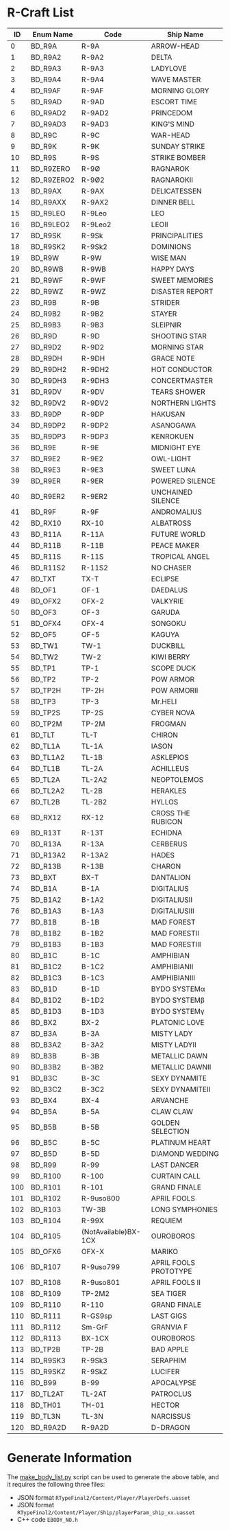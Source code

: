 # R-Craft List

| ID | Enum Name | Code | Ship Name |  
|----|-----------|------|-----------|  
| 0 | BD_R9A | R-9A | ARROW-HEAD |     
| 1 | BD_R9A2 | R-9A2 | DELTA |        
| 2 | BD_R9A3 | R-9A3 | LADYLOVE |     
| 3 | BD_R9A4 | R-9A4 | WAVE MASTER |  
| 4 | BD_R9AF | R-9AF | MORNING GLORY |
| 5 | BD_R9AD | R-9AD | ESCORT TIME |  
| 6 | BD_R9AD2 | R-9AD2 | PRINCEDOM |  
| 7 | BD_R9AD3 | R-9AD3 | KING'S MIND |
| 8 | BD_R9C | R-9C | WAR-HEAD |       
| 9 | BD_R9K | R-9K | SUNDAY STRIKE |  
| 10 | BD_R9S | R-9S | STRIKE BOMBER |
| 11 | BD_R9ZERO | R-9Ø | RAGNAROK |
| 12 | BD_R9ZERO2 | R-9Ø2 | RAGNAROKⅡ |
| 13 | BD_R9AX | R-9AX | DELICATESSEN |
| 14 | BD_R9AXX | R-9AX2 | DINNER BELL |
| 15 | BD_R9LEO | R-9Leo | LEO |
| 16 | BD_R9LEO2 | R-9Leo2 | LEOⅡ |
| 17 | BD_R9SK | R-9Sk | PRINCIPALITIES |
| 18 | BD_R9SK2 | R-9Sk2 | DOMINIONS |
| 19 | BD_R9W | R-9W | WISE MAN |
| 20 | BD_R9WB | R-9WB | HAPPY DAYS |
| 21 | BD_R9WF | R-9WF | SWEET MEMORIES |
| 22 | BD_R9WZ | R-9WZ | DISASTER REPORT |
| 23 | BD_R9B | R-9B | STRIDER |
| 24 | BD_R9B2 | R-9B2 | STAYER |
| 25 | BD_R9B3 | R-9B3 | SLEIPNIR |
| 26 | BD_R9D | R-9D | SHOOTING STAR |
| 27 | BD_R9D2 | R-9D2 | MORNING STAR |
| 28 | BD_R9DH | R-9DH | GRACE NOTE |
| 29 | BD_R9DH2 | R-9DH2 | HOT CONDUCTOR |
| 30 | BD_R9DH3 | R-9DH3 | CONCERTMASTER |
| 31 | BD_R9DV | R-9DV | TEARS SHOWER |
| 32 | BD_R9DV2 | R-9DV2 | NORTHERN LIGHTS |
| 33 | BD_R9DP | R-9DP | HAKUSAN |
| 34 | BD_R9DP2 | R-9DP2 | ASANOGAWA |
| 35 | BD_R9DP3 | R-9DP3 | KENROKUEN |
| 36 | BD_R9E | R-9E | MIDNIGHT EYE |
| 37 | BD_R9E2 | R-9E2 | OWL-LIGHT |
| 38 | BD_R9E3 | R-9E3 | SWEET LUNA |
| 39 | BD_R9ER | R-9ER | POWERED SILENCE |
| 40 | BD_R9ER2 | R-9ER2 | UNCHAINED SILENCE |
| 41 | BD_R9F | R-9F | ANDROMALIUS |
| 42 | BD_RX10 | RX-10 | ALBATROSS |
| 43 | BD_R11A | R-11A | FUTURE WORLD |
| 44 | BD_R11B | R-11B | PEACE MAKER |
| 45 | BD_R11S | R-11S | TROPICAL ANGEL |
| 46 | BD_R11S2 | R-11S2 | NO CHASER |
| 47 | BD_TXT | TX-T | ECLIPSE |
| 48 | BD_OF1 | OF-1 | DAEDALUS |
| 49 | BD_OFX2 | OFX-2 | VALKYRIE |
| 50 | BD_OF3 | OF-3 | GARUDA |
| 51 | BD_OFX4 | OFX-4 | SONGOKU |
| 52 | BD_OF5 | OF-5 | KAGUYA |
| 53 | BD_TW1 | TW-1 | DUCKBILL |
| 54 | BD_TW2 | TW-2 | KIWI BERRY |
| 55 | BD_TP1 | TP-1 | SCOPE DUCK |
| 56 | BD_TP2 | TP-2 | POW ARMOR |
| 57 | BD_TP2H | TP-2H | POW ARMORⅡ |
| 58 | BD_TP3 | TP-3 | Mr.HELI |
| 59 | BD_TP2S | TP-2S | CYBER NOVA |
| 60 | BD_TP2M | TP-2M | FROGMAN |
| 61 | BD_TLT | TL-T | CHIRON |
| 62 | BD_TL1A | TL-1A | IASON |
| 63 | BD_TL1A2 | TL-1B | ASKLEPIOS |
| 64 | BD_TL1B | TL-2A | ACHILLEUS |
| 65 | BD_TL2A | TL-2A2 | NEOPTOLEMOS |
| 66 | BD_TL2A2 | TL-2B | HERAKLES |
| 67 | BD_TL2B | TL-2B2 | HYLLOS |
| 68 | BD_RX12 | RX-12 | CROSS THE RUBICON |
| 69 | BD_R13T | R-13T | ECHIDNA |
| 70 | BD_R13A | R-13A | CERBERUS |
| 71 | BD_R13A2 | R-13A2 | HADES |
| 72 | BD_R13B | R-13B | CHARON |
| 73 | BD_BXT | BX-T | DANTALION |
| 74 | BD_B1A | B-1A | DIGITALIUS |
| 75 | BD_B1A2 | B-1A2 | DIGITALIUSⅡ |
| 76 | BD_B1A3 | B-1A3 | DIGITALIUSⅢ |
| 77 | BD_B1B | B-1B | MAD FOREST |
| 78 | BD_B1B2 | B-1B2 | MAD FORESTⅡ |
| 79 | BD_B1B3 | B-1B3 | MAD FORESTⅢ |
| 80 | BD_B1C | B-1C | AMPHIBIAN |
| 81 | BD_B1C2 | B-1C2 | AMPHIBIANⅡ |
| 82 | BD_B1C3 | B-1C3 | AMPHIBIANⅢ |
| 83 | BD_B1D | B-1D | BYDO SYSTEMα |
| 84 | BD_B1D2 | B-1D2 | BYDO SYSTEMβ |
| 85 | BD_B1D3 | B-1D3 | BYDO SYSTEMγ |
| 86 | BD_BX2 | BX-2 | PLATONIC LOVE |
| 87 | BD_B3A | B-3A | MISTY LADY |
| 88 | BD_B3A2 | B-3A2 | MISTY LADYⅡ |
| 89 | BD_B3B | B-3B | METALLIC DAWN |
| 90 | BD_B3B2 | B-3B2 | METALLIC DAWNⅡ |
| 91 | BD_B3C | B-3C | SEXY DYNAMITE |
| 92 | BD_B3C2 | B-3C2 | SEXY DYNAMITEⅡ |
| 93 | BD_BX4 | BX-4 | ARVANCHE |
| 94 | BD_B5A | B-5A | CLAW CLAW |
| 95 | BD_B5B | B-5B | GOLDEN SELECTION |
| 96 | BD_B5C | B-5C | PLATINUM HEART |
| 97 | BD_B5D | B-5D | DIAMOND WEDDING |
| 98 | BD_R99 | R-99 | LAST DANCER |
| 99 | BD_R100 | R-100 | CURTAIN CALL |
| 100 | BD_R101 | R-101 | GRAND FINALE |
| 101 | BD_R102 | R-9uso800 | APRIL FOOLS |
| 102 | BD_R103 | TW-3B | LONG SYMPHONIES |
| 103 | BD_R104 | R-99X | REQUIEM |
| 104 | BD_R105 | (NotAvailable)BX-1CX | OUROBOROS |
| 105 | BD_OFX6 | OFX-X | MARIKO |
| 106 | BD_R107 | R-9uso799 | APRIL FOOLS PROTOTYPE |
| 107 | BD_R108 | R-9uso801 | APRIL FOOLS II |
| 108 | BD_R109 | TP-2M2 | SEA TIGER |
| 109 | BD_R110 | R-110 | GRAND FINALE |
| 110 | BD_R111 | R-GS9sp | LAST GIGS |
| 111 | BD_R112 | Sm-GrF | GRANVIA F |
| 112 | BD_R113 | BX-1CX | OUROBOROS |
| 113 | BD_TP2B | TP-2B | BAD APPLE |
| 114 | BD_R9SK3 | R-9Sk3 | SERAPHIM |
| 115 | BD_R9SKZ | R-9SkZ | LUCIFER |
| 116 | BD_B99 | B-99 | APOCALYPSE |
| 117 | BD_TL2AT | TL-2AT | PATROCLUS |
| 118 | BD_TH01 | TH-01 | HECTOR |
| 119 | BD_TL3N | TL-3N | NARCISSUS |
| 120 | BD_R9A2D | R-9A2D | D-DRAGON |

# Generate Information  
The [make_body_list.py](../../Code/make_body_list.py) script can be used to generate the above table, and it requires the following three files:
- JSON format `RTypeFinal2/Content/Player/PlayerDefs.uasset`
- JSON format `RTypeFinal2/Content/Player/Ship/playerParam_ship_xx.uasset`
- C++ code `EBODY_NO.h`
